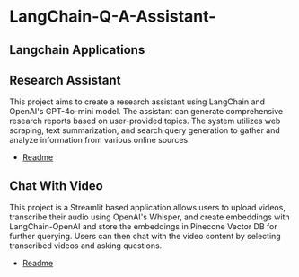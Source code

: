 # LangChain-Q-A-Assistant-
## Langchain Applications

## Research Assistant

This project aims to create a research assistant using LangChain and OpenAI's GPT-4o-mini model. The assistant can generate comprehensive research reports based on user-provided topics. The system utilizes web scraping, text summarization, and search query generation to gather and analyze information from various online sources.

- [Readme](./research-assistant/Readme.md)

## Chat With Video

This project is a Streamlit based application allows users to upload videos, transcribe their audio using OpenAI's Whisper, and create embeddings with LangChain-OpenAI and store the embeddings in Pinecone Vector DB for further querying. Users can then chat with the video content by selecting transcribed videos and asking questions.

- [Readme](./chat-with-video/Readme.md)
